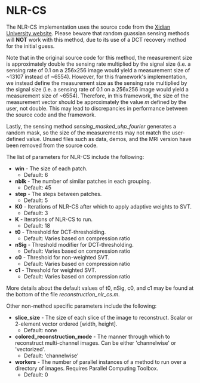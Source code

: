 # NLR-CS
The NLR-CS implementation uses the source code from the [Xidian University website](https://see.xidian.edu.cn/faculty/wsdong/NLR_Exps.htm).
Please beware that random guassian sensing methods will **NOT** work with this method, due to its use of a DCT recovery method for the initial guess.

Note that in the original source code for this method, the measurement size is approximately double the sensing rate multiplied by the signal size (i.e. a sensing rate of 0.1 on a 256x256 image would yield a measurement size of ~13107 instead of ~6554).
However, for this framework's implementation, we instead define the measurement size as the sensing rate multiplied by the signal size (i.e. a sensing rate of 0.1 on a 256x256 image would yield a measurement size of ~6554).
Therefore, in this framework, the size of the measurement vector should be approximately the value *m* defined by the user, not double. This may lead to discrepancies in performance between the source code and the framework.

Lastly, the sensing method *sensing_masked_uhp_fourier* generates a random mask, so the size of the measurements may not match the user-defined value.
Unused files such as data, demos, and the MRI version have been removed from the source code.

The list of parameters for NLR-CS include the following:
* **win** - The size of each patch.
  * Default: 6
* **nblk** - The number of similar patches in each grouping.
  * Default: 45
* **step** - The steps between patches.
  * Default: 5
* **K0** - Iterations of NLR-CS after which to apply adaptive weights to SVT.
  * Default: 3
* **K** - Iterations of NLR-CS to run.
  * Default: 18
* **t0** - Threshold for DCT-thresholding.
  * Default: Varies based on compression ratio
* **nSig** - Threshold modifier for DCT-thresholding.
  * Default: Varies based on compression ratio
* **c0** - Threshold for non-weighted SVT.
  * Default: Varies based on compression ratio
* **c1** - Threshold for weighted SVT.
  * Default: Varies based on compression ratio

 More details about the default values of t0, nSig, c0, and c1 may be found at the bottom of the file *reconstruction_nlr_cs.m*.

Other non-method specific parameters include the following:
* **slice_size** - The size of each slice of the image to reconstruct. Scalar or 2-element vector ordered [width, height].
  * Default: none
* **colored_reconstruction_mode** - The manner through which to reconstruct multi-channel images. Can be either 'channelwise' or 'vectorized'.
  * Default: 'channelwise'
* **workers** - The number of parallel instances of a method to run over a directory of images. Requires Parallel Computing Toolbox.
  * Default: 0
